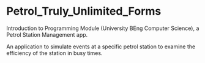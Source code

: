 # Petrol_Truly_Unlimited_Forms
Introduction to Programming Module (University BEng Computer Science), a Petrol Station Management app.

An application to simulate events at a specific petrol station to examine the efficiency of the station in busy times.
